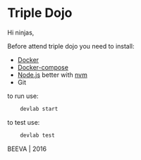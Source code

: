 # Triple Dojo

Hi ninjas,

Before attend triple dojo you need to install:
* [Docker](https://docs.docker.com/engine/installation)
* [Docker-compose](https://docs.docker.com/engine/installation)
* [Node.js](https://docs.docker.com/engine/installation) better with [nvm](https://github.com/creationix/nvm)
* Git

to run use:
````bash
    devlab start
````

to test use:
````bash
    devlab test
````

BEEVA | 2016
